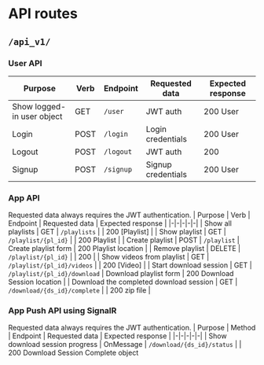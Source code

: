 # API routes

## `/api_v1/`

### User API
| Purpose | Verb | Endpoint | Requested data | Expected response |
|-|-|-|-|-|
| Show logged-in user object | GET | `/user` | JWT auth | 200 User |
| Login | POST | `/login` | Login credentials | 200 User |
| Logout | POST | `/logout` | JWT auth | 200 |
| Signup | POST | `/signup` | Signup credentials | 200 User |

### App API
Requested data always requires the JWT authentication.
| Purpose | Verb | Endpoint | Requested data | Expected response |
|-|-|-|-|-|
| Show all playlists | GET | `/playlists` | | 200 [Playlist] |
| Show playlist | GET | `/playlist/{pl_id}` |  | 200 Playlist |
| Create playlist | POST | `/playlist` | Create playlist form | 200 Playlist location |
| Remove playlist | DELETE | `/playlist/{pl_id}` | | 200 |
| Show videos from playlist | GET | `/playlist/{pl_id}/videos` |  | 200 [Video] |
| Start download session | GET | `/playlist/{pl_id}/download` | Download playlist form | 200 Download Session location |
| Download the completed download session | GET | `/download/{ds_id}/complete` | | 200 zip file |

### App Push API using SignalR
Requested data always requires the JWT authentication.
| Purpose | Method | Endpoint | Requested data | Expected response |
|-|-|-|-|-|
| Show download session progress | OnMessage | `/download/{ds_id}/status` | | 200 Download Session Complete object